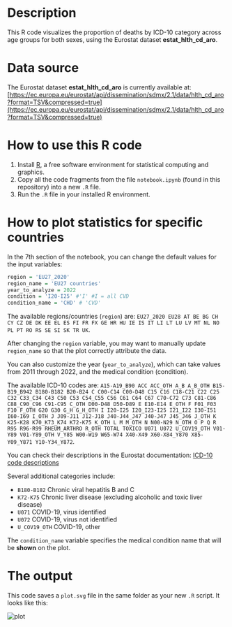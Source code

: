 # Description

This R code visualizes the proportion of deaths by ICD-10 category across age groups for both sexes, using the Eurostat dataset **estat_hlth_cd_aro**.

# Data source

The Eurostat dataset **estat_hlth_cd_aro** is currently available at:
[https://ec.europa.eu/eurostat/api/dissemination/sdmx/2.1/data/hlth_cd_aro?format=TSV&compressed=true](https://ec.europa.eu/eurostat/api/dissemination/sdmx/2.1/data/hlth_cd_aro?format=TSV&compressed=true)

# How to use this R code

1. Install [R](https://www.r-project.org), a free software environment for statistical computing and graphics.  
2. Copy all the code fragments from the file `notebook.ipynb` (found in this repository) into a new `.R` file.  
3. Run the `.R` file in your installed R environment.

# How to plot statistics for specific countries

In the 7th section of the notebook, you can change the default values for the input variables:
```r
region = 'EU27_2020'
region_name = 'EU27 countries'
year_to_analyze = 2022
condition = 'I20-I25' #'I' #I = all CVD
condition_name = 'CHD' # 'CVD'
```
The available regions/countries (`region`) are: `EU27_2020 EU28 AT BE BG CH CY CZ DE DK EE EL ES FI FR FX GE HR HU IE IS IT LI LT LU LV MT NL NO PL PT RO RS SE SI SK TR UK`.

After changing the `region` variable, you may want to manually update `region_name` so that the plot correctly attribute the data.

You can also customize the year (`year_to_analyze`), which can take values from 2011 through 2022, and the medical condition (condition).

The available ICD-10 codes are: `A15-A19_B90 ACC ACC_OTH A_B A_B_OTH B15-B19_B942 B180-B182 B20-B24 C C00-C14 C00-D48 C15 C16 C18-C21 C22 C25 C32 C33_C34 C43 C50 C53 C54_C55 C56 C61 C64 C67 C70-C72 C73 C81-C86 C88_C90_C96 C91-C95 C_OTH D00-D48 D50-D89 E E10-E14 E_OTH F F01_F03 F10 F_OTH G20 G30 G_H G_H_OTH I I20-I25 I20_I23-I25 I21_I22 I30-I51 I60-I69 I_OTH J J09-J11 J12-J18 J40-J44_J47 J40-J47 J45_J46 J_OTH K K25-K28 K70_K73_K74 K72-K75 K_OTH L M M_OTH N N00-N29 N_OTH O P Q R R95 R96-R99 RHEUM_ARTHRO R_OTH TOTAL TOXICO U071 U072 U_COV19_OTH V01-Y89 V01-Y89_OTH V_Y85 W00-W19 W65-W74 X40-X49 X60-X84_Y870 X85-Y09_Y871 Y10-Y34_Y872`. 

You can check their descriptions in the Eurostat documentation:
[ICD-10 code descriptions](https://ec.europa.eu/eurostat/cache/metadata/Annexes/hlth_cdeath_sims_an_2.pdf)

Several additional categories include:
- `B180-B182` Chronic viral hepatitis B and C
- `K72-K75` Chronic liver disease (excluding alcoholic and toxic liver disease)
- `U071` COVID-19, virus identified
- `U072` COVID-19, virus not identified
- `U_COV19_OTH` COVID-19, other

The `condition_name` variable specifies the medical condition name that will be **shown** on the plot.

# The output

This code saves a `plot.svg` file in the same folder as your new `.R` script. It looks like this:

![plot](https://github.com/user-attachments/assets/fc38970d-4b73-4260-8ecd-cf7c96c8b1e4)
